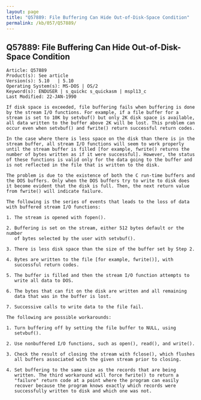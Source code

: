 ```yaml
---
layout: page
title: "Q57889: File Buffering Can Hide Out-of-Disk-Space Condition"
permalink: /kb/057/Q57889/
---
```


## Q57889: File Buffering Can Hide Out-of-Disk-Space Condition

	Article: Q57889
	Product(s): See article
	Version(s): 5.10   | 5.10
	Operating System(s): MS-DOS | OS/2
	Keyword(s): ENDUSER | s_quickc s_quickasm | mspl13_c
	Last Modified: 22-JAN-1990
	
	If disk space is exceeded, file buffering fails when buffering is done
	by the stream I/O functions. For example, if a file buffer for a
	stream is set to 10K by setvbuf() but only 2K disk space is available,
	all data written to the buffer above 2K will be lost. This problem can
	occur even when setvbuf() and fwrite() return successful return codes.
	
	In the case where there is less space on the disk than there is in the
	stream buffer, all stream I/O functions will seem to work properly
	until the stream buffer is filled [for example, fwrite() returns the
	number of bytes written as if it were successful]. However, the status
	of these functions is valid only for the data going to the buffer and
	is not reflected in the file that is written to the disk.
	
	The problem is due to the existence of both the C run-time buffers and
	the DOS buffers. Only when the DOS buffers try to write to disk does
	it become evident that the disk is full. Then, the next return value
	from fwrite() will indicate failure.
	
	The following is the series of events that leads to the loss of data
	with buffered stream I/O functions:
	
	1. The stream is opened with fopen().
	
	2. Buffering is set on the stream, either 512 bytes default or the number
	   of bytes selected by the user with setvbuf().
	
	3. There is less disk space than the size of the buffer set by Step 2.
	
	4. Bytes are written to the file [for example, fwrite()], with
	   successful return codes.
	
	5. The buffer is filled and then the stream I/O function attempts to
	   write all data to DOS.
	
	6. The bytes that can fit on the disk are written and all remaining
	   data that was in the buffer is lost.
	
	7. Successive calls to write data to the file fail.
	
	The following are possible workarounds:
	
	1. Turn buffering off by setting the file buffer to NULL, using
	   setvbuf().
	
	2. Use nonbuffered I/O functions, such as open(), read(), and write().
	
	3. Check the result of closing the stream with fclose(), which flushes
	   all buffers associated with the given stream prior to closing.
	
	4. Set buffering to the same size as the records that are being
	   written. The third workaround will force fwrite() to return a
	   "failure" return code at a point where the program can easily
	   recover because the program knows exactly which records were
	   successfully written to disk and which one was not.
